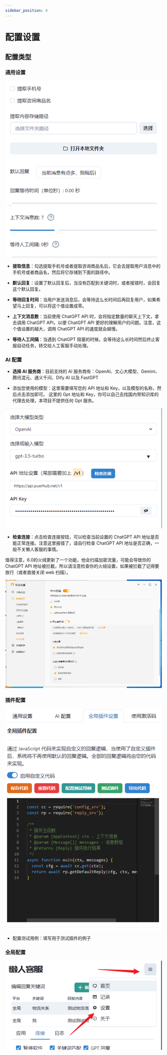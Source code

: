 ```yaml
---
sidebar_position: 4
---
```


# 配置设置

## 配置类型

### 通用设置

![alt text](image-7.png)
* **提取信息**：勾选提取手机号或者提取咨询商品名后，它会去提取用户消息中的手机号或者商品名，然后将它存储到下面的路径中。

* **默认回复**：设置了默认回复后，当没有匹配到关键词时，或者报错时，会回复这个默认回复。

* **等待回复时间**：当用户发送消息后，会等待这么长时间后再回复用户，如果希望马上回复，可以将这个值设置成零。

* **上下文消息数**：当前使用 ChatGPT API 时，会将指定数量的聊天上下文，拿去调用 ChatGPT API，以便 ChatGPT API 更好的理解用户的问题。注意，这个值设置的越大，调用 ChatGPT API 的速度就会越慢。

* **等待人工间隔**：当遇到 ChatGPT 阻塞的时候，会等待这么长时间然后终止客服自动任务，转交给人工客服手动处理。


### AI 配置
* **选择 AI 服务商**：目前支持的 AI 服务商有：OpenAI、文心大模型、Gemini、腾讯混元、通义千问、Dify AI 以及 FastGPT

* 添加您使用的模型：这里需要填写您的 API 地址和 Key，以及模型的名称，然后点击添加即可。 这里的 Gpt 地址和 Key，你可以自己去找国内带知识库的代理去处理，本项目不提供任何 Gpt 服务。

![alt text](image-6.png)

* **检查连接**：点击检查连接按钮，可以检查当前设置的 ChatGPT API 地址是否能正常连接。注意这里报错了，请自行检查 ChatGPT API 地址是否正确，一般不关懒人客服的事情。

值得注意，6.0的火绒更新了一个功能，他会扫描加密流量，可能会导致你的 ChatGPT API 地址被拦截，所以请注意检查你的火绒设置，如果被拦截了记得要放行（或者直接关闭 web 扫描）。

![alt text](docs/huoron_1.png)


### 插件配置
![alt text](image-8.png)

* 配置测试用例：填写用于测试插件的例子

### 全局配置

![alt text](image-5.png)



